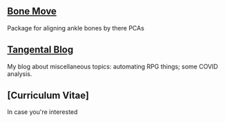 ## [Bone Move](https://lukemshepherd.github.io/vox/)
 
Package for aligning ankle bones by there PCAs

## [Tangental Blog](https://lukemshepherd.github.io/tangential/)

My blog about miscellaneous topics: automating RPG things; some COVID analysis.

## [Curriculum Vitae]

In case you're interested
